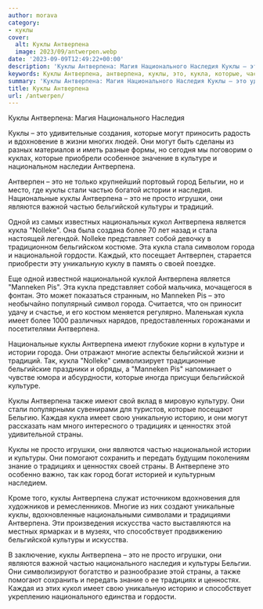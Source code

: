 ```yaml
---
author: morava
category:
- куклы
cover:
  alt: Куклы Антверпена
  image: 2023/09/antwerpen.webp
date: '2023-09-09T12:49:22+00:00'
description: 'Куклы Антверпена: Магия Национального Наследия Куклы – это удивительные создания, которые могут приносить радость и вдохновение в жизни многих людей. Они...'
keywords: Куклы Антверпена, антверпена, куклы, это, кукла, которые, частью, бельгийской, культуры, национального, наследия, могут, культуре, истории, просто, игрушки
summary: 'Куклы Антверпена: Магия Национального Наследия Куклы – это удивительные создания, которые могут приносить радость и вдохновение в жизни многих людей. Они...'
title: Куклы Антверпена
url: /antwerpen/
---
```


Куклы Антверпена: Магия Национального Наследия

Куклы – это удивительные создания, которые могут приносить радость и вдохновение в жизни многих людей. Они могут быть сделаны из разных материалов и иметь разные формы, но сегодня мы поговорим о куклах, которые приобрели особенное значение в культуре и национальном наследии Антверпена.

Антверпен – это не только крупнейший портовый город Бельгии, но и место, где куклы стали частью богатой истории и наследия. Национальные куклы Антверпена – это не просто игрушки, они являются важной частью бельгийской культуры и традиций.

Одной из самых известных национальных кукол Антверпена является кукла "Nolleke". Она была создана более 70 лет назад и стала настоящей легендой. Nolleke представляет собой девочку в традиционном бельгийском костюме. Эта кукла стала символом города и национальной гордости. Каждый, кто посещает Антверпен, старается приобрести эту уникальную куклу в память о своей поездке.

Еще одной известной национальной куклой Антверпена является "Manneken Pis". Эта кукла представляет собой мальчика, мочащегося в фонтан. Это может показаться странным, но Manneken Pis – это необычайно популярный символ города. Считается, что он приносит удачу и счастье, и его костюм меняется регулярно. Маленькая кукла имеет более 1000 различных нарядов, предоставленных горожанами и посетителями Антверпена.

Национальные куклы Антверпена имеют глубокие корни в культуре и истории города. Они отражают многие аспекты бельгийской жизни и традиций. Так, кукла "Nolleke" символизирует традиционные бельгийские праздники и обряды, а "Manneken Pis" напоминает о чувстве юмора и абсурдности, которые иногда присущи бельгийской культуре.

Куклы Антверпена также имеют свой вклад в мировую культуру. Они стали популярными сувенирами для туристов, которые посещают Бельгию. Каждая кукла имеет свою уникальную историю, и они могут рассказать нам много интересного о традициях и ценностях этой удивительной страны.

Куклы не просто игрушки, они являются частью национальной истории и культуры. Они помогают сохранить и передать будущим поколениям знание о традициях и ценностях своей страны. В Антверпене это особенно важно, так как город богат историей и культурным наследием.

Кроме того, куклы Антверпена служат источником вдохновения для художников и ремесленников. Многие из них создают уникальные куклы, вдохновленные национальными символами и традициями Антверпена. Эти произведения искусства часто выставляются на местных ярмарках и в музеях, что способствует продвижению бельгийской культуры и искусства.

В заключение, куклы Антверпена – это не просто игрушки, они являются важной частью национального наследия и культуры Бельгии. Они символизируют богатство и разнообразие этой страны, а также помогают сохранить и передать знание о ее традициях и ценностях. Каждая из этих кукол имеет свою уникальную историю и способствует укреплению национального единства и гордости.